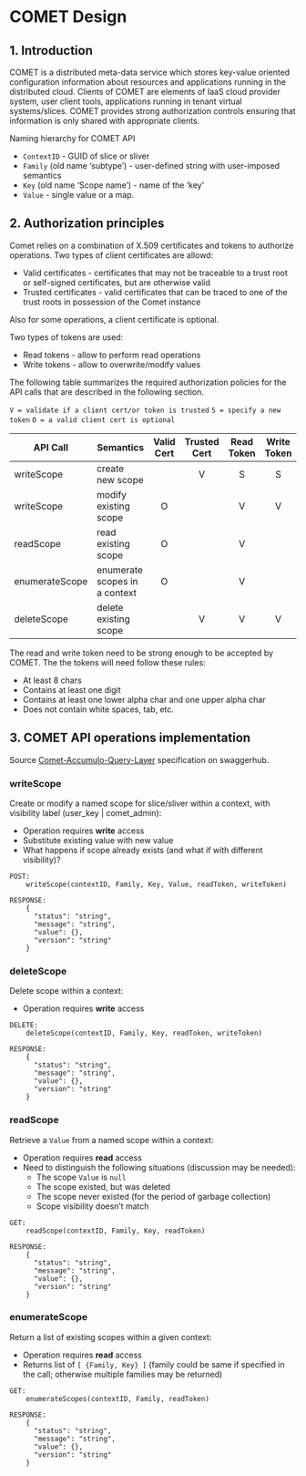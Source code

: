 # COMET Design

## 1. Introduction

COMET is a distributed meta-data service which stores key-value oriented configuration information about resources and applications running in the distributed cloud. Clients of COMET are elements of IaaS cloud provider system, user client tools, applications running in tenant virtual systems/slices. COMET provides strong authorization controls ensuring that information is only shared with appropriate clients. 

Naming hierarchy for COMET API

- `ContextID` - GUID of slice or sliver
- `Family` (old name ‘subtype’) - user-defined string with user-imposed semantics
- `Key` (old name ‘Scope name’) - name of the ‘key’
- `Value` - single value or a map. 

## 2. Authorization principles

Comet relies on a combination of X.509 certificates and tokens to authorize operations. Two types of client certificates are allowd:

- Valid certificates - certificates that may not be traceable to a trust root or self-signed certificates, but are otherwise valid
- Trusted certificates - valid certificates that can be traced to one of the trust roots in possession of the Comet instance

Also for some operations, a client certificate is optional. 

Two types of tokens are used:

- Read tokens - allow to perform read operations
- Write tokens - allow to overwrite/modify values

The following table summarizes the required authorization policies for the API calls that are described in the following section. 

`V = validate if a client cert/or token is trusted`
`S = specify a new token`
`O = a valid client cert is optional`

| API Call | Semantics | Valid Cert | Trusted Cert | Read Token | Write Token |
|---|---|:---:|:---:|:---:|:---:|
| writeScope | create new scope |   |  V  |  S  |  S  |
| writeScope | modify existing scope |  O  |     |  V  |  V  |
| readScope  | read existing scope |  O  |     |  V   |    |
| enumerateScope | enumerate scopes in a context |  O  |     |  V  |    |
| deleteScope | delete existing scope |     |  V  |  V  |  V  |

The read and write token need to be strong enough to be accepted by COMET. The the tokens will need follow these rules:

* At least 8 chars
* Contains at least one digit
* Contains at least one lower alpha char and one upper alpha char
* Does not contain white spaces, tab, etc.


## 3. COMET API operations implementation

Source [Comet-Accumulo-Query-Layer](https://app.swaggerhub.com/apis/cwang/Comet-Accumulo-Query-Layer/1.0.0) specification on swaggerhub.

### writeScope

Create or modify a named scope for slice/sliver within a context, with visibility label (user\_key | comet\_admin):

- Operation requires **write** access
- Substitute existing value with new value
- What happens if scope already exists (and what if with different visibility)?

```
POST: 
	writeScope(contextID, Family, Key, Value, readToken, writeToken)

RESPONSE:
	{
	  "status": "string",
	  "message": "string",
	  "value": {},
	  "version": "string"
	}
```

### deleteScope

Delete scope within a context:

- Operation requires **write** access

```
DELETE: 
	deleteScope(contextID, Family, Key, readToken, writeToken)

RESPONSE:
	{
	  "status": "string",
	  "message": "string",
	  "value": {},
	  "version": "string"
	}
```

### readScope

Retrieve a `Value` from a named scope within a context:

- Operation requires **read** access
- Need to distinguish the following situations (discussion may be needed):
	- The scope `Value` is `null`
	- The scope existed, but was deleted
	- The scope never existed (for the period of garbage collection)
	- Scope visibility doesn’t match

```
GET: 
	readScope(contextID, Family, Key, readToken)

RESPONSE:
	{
	  "status": "string",
	  "message": "string",
	  "value": {},
	  "version": "string"
	}
```

### enumerateScope

Return a list of existing scopes within a given context:

- Operation requires **read** access
- Returns list of  `[ {Family, Key} ]` (family could be same if specified in the call; otherwise multiple families may be returned)

```
GET: 
	enumerateScopes(contextID, Family, readToken)

RESPONSE:
	{
	  "status": "string",
	  "message": "string",
	  "value": {},
	  "version": "string"
	}
```
